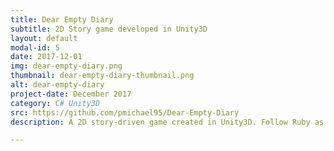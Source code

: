 ```yaml
---
title: Dear Empty Diary
subtitle: 2D Story game developed in Unity3D
layout: default
modal-id: 5
date: 2017-12-01
img: dear-empty-diary.png
thumbnail: dear-empty-diary-thumbnail.png
alt: dear-empty-diary
project-date: December 2017
category: C# Unity3D
src: https://github.com/pmichael95/Dear-Empty-Diary
description: A 2D story-driven game created in Unity3D. Follow Ruby as she tries to escape a dark parallel version of her world while discovering new truths about herself and her family. 

---
```

